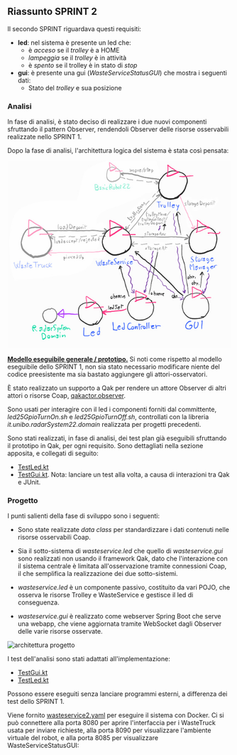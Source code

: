 ## Riassunto SPRINT 2

Il secondo SPRINT riguardava questi requisiti:

- **led**: nel sistema è presente un led che:
    - è *acceso* se il *trolley* è a HOME
    - *lampeggia* se il *trolley* è in attività
    - è *spento* se il trolley è in stato di *stop*
- **gui**: è presente una gui (*WasteServiceStatusGUI*) che mostra i seguenti dati:
    - Stato del *trolley* e sua posizione

### Analisi

In fase di analisi, è stato deciso di realizzare i due nuovi componenti sfruttando il pattern Observer, rendendoli Observer delle risorse osservabili realizzate nello SPRINT 1.

Dopo la fase di analisi, l'architettura logica del sistema è stata così pensata:

![modello architettura logica](img/sprint2_pro_arch.jpg)

[**Modello eseguibile generale / prototipo.**](../wasteservice.prototype/src/prototype_sprint2.qak) Si noti come rispetto al modello eseguibile dello SPRINT 1, non sia stato necessario modificare niente del codice preesistente ma sia bastato aggiungere gli attori-osservatori.

È stato realizzato un supporto a Qak per rendere un attore Observer di altri attori o risorse Coap, [qakactor.observer](qakactor.observer.md).

Sono usati per interagire con il led i componenti forniti dal committente, *led25GpioTurnOn.sh* e *led25GpioTurnOff.sh*, controllati con la libreria *it.unibo.radarSystem22.domain* realizzata per progetti precedenti.

Sono stati realizzati, in fase di analisi, dei test plan già eseguibili sfruttando il prototipo in Qak, per ogni requisito. Sono dettagliati nella sezione apposita, e collegati di seguito:

- [TestLed.kt](../wasteservice.prototype/test/it/unibo/TestLed.kt)
- [TestGui.kt](../wasteservice.prototype/test/it/unibo/TestGui.kt). Nota: lanciare un test alla volta, a causa di interazioni tra Qak e JUnit.


### Progetto

I punti salienti della fase di sviluppo sono i seguenti:

- Sono state realizzate *data class* per standardizzare i dati contenuti nelle risorse osservabili Coap.

- Sia il sotto-sistema di *wasteservice.led* che quello di *wasteservice.gui* sono realizzati non usando il framework Qak, dato che l'interazione con il sistema centrale è limitata all'osservazione tramite connessioni Coap, il che semplifica la realizzazione dei due sotto-sistemi.

- *wasteservice.led* è un componente passivo, costituito da vari POJO, che osserva le risorse Trolley e WasteService e gestisce il led di conseguenza.

- *wasteservice.gui* è realizzato come webserver Spring Boot che serve una webapp, che viene aggiornata tramite WebSocket dagli Observer delle varie risorse osservate.

![architettura progetto](img/sprint2_prog_architettura.jpg)

I test dell'analisi sono stati adattati all'implementazione:

- [TestGui.kt](../wasteservice.statusgui/src/test/kotlin/it/unibo/lenziguerra/wasteservice/statusgui/TestGui.kt)
- [TestLed.kt](../wasteservice.led/src/test/kotlin/TestLed.kt)

Possono essere eseguiti senza lanciare programmi esterni, a differenza dei test dello SPRINT 1.

Viene fornito [wasteservice2.yaml](../wasteservice.core/wasteservice2.yaml) per eseguire il sistema con Docker. Ci si può connettere alla porta 8080 per aprire l'interfaccia per i WasteTruck usata per inviare richieste, alla porta 8090 per visualizzare l'ambiente virtuale del robot, e alla porta 8085 per visualizzare WasteServiceStatusGUI:
